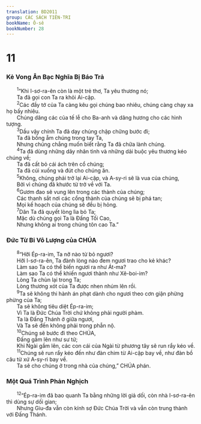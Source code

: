 ```yaml
---
translation: BD2011
group: CÁC SÁCH TIÊN-TRI
bookName: Ô-sê 
bookNumber: 28
---
```


<div class="title"><h1>11</h1><h3>Kẻ Vong Ân Bạc Nghĩa Bị Báo Trả</h3></div>
<span class="verse os_11_1">  <sup>1</sup>“Khi I-sơ-ra-ên còn là một trẻ thơ, Ta yêu thương nó;<br/>  Ta đã gọi con Ta ra khỏi Ai-cập.<br/></span>
<span class="verse os_11_2">  <sup>2</sup>Các đầy tớ của Ta càng kêu gọi chúng bao nhiêu, chúng càng chạy xa họ bấy nhiêu.<br/>  Chúng dâng các của tế lễ cho Ba-anh và dâng hương cho các hình tượng.<br/></span>
<span class="verse os_11_3">  <sup>3</sup>Dầu vậy chính Ta đã dạy chúng chập chững bước đi;<br/>  Ta đã bồng ẵm chúng trong tay Ta,<br/>  Nhưng chúng chẳng muốn biết rằng Ta đã chữa lành chúng.<br/></span>
<span class="verse os_11_4">  <sup>4</sup>Ta đã dùng những dây nhân tình và những dải buộc yêu thương kéo chúng về;<br/>  Ta đã cất bỏ cái ách trên cổ chúng;<br/>  Ta đã cúi xuống và đút cho chúng ăn. <br/></span>
<span class="verse os_11_5">  <sup>5</sup>Không, chúng phải trở lại Ai-cập, và A-sy-ri sẽ là vua của chúng,<br/>  Bởi vì chúng đã khước từ trở về với Ta.<br/></span>
<span class="verse os_11_6">  <sup>6</sup>Gươm đao sẽ vung lên trong các thành của chúng;<br/>  Các thanh sắt nơi các cổng thành của chúng sẽ bị phá tan;<br/>  Mọi kế hoạch của chúng sẽ đều bị hỏng.<br/></span>
<span class="verse os_11_7">  <sup>7</sup>Dân Ta đã quyết lòng lìa bỏ Ta;<br/>  Mặc dù chúng gọi Ta là Ðấng Tối Cao,<br/>  Nhưng không ai trong chúng tôn cao Ta.”<br/></span>
<div class="title"><h3>Ðức Từ Bi Vô Lượng của CHÚA</h3></div>
<span class="verse os_11_8">  <sup>8</sup>“Hỡi Ép-ra-im, Ta nỡ nào từ bỏ ngươi?<br/>  Hỡi I-sơ-ra-ên, Ta đành lòng nào đem ngươi trao cho kẻ khác?<br/>  Làm sao Ta có thể biến ngươi ra như Át-ma?<br/>  Làm sao Ta có thể khiến ngươi thành như Xê-boi-im?<br/>  Lòng Ta chùn lại trong Ta;<br/>  Lòng thương xót của Ta được nhen nhúm lên rồi.<br/></span>
<span class="verse os_11_9">  <sup>9</sup>Ta sẽ không thi hành án phạt dành cho ngươi theo cơn giận phừng phừng của Ta;<br/>  Ta sẽ không tiêu diệt Ép-ra-im;<br/>  Vì Ta là Ðức Chúa Trời chứ không phải người phàm.<br/>  Ta là Ðấng Thánh ở giữa ngươi,<br/>  Và Ta sẽ đến không phải trong phẫn nộ.<br/></span>
<span class="verse os_11_10">  <sup>10</sup>Chúng sẽ bước đi theo CHÚA,<br/>  Ðấng gầm lên như sư tử;<br/>  Khi Ngài gầm lên, các con cái của Ngài từ phương tây sẽ run rẩy kéo về.<br/></span>
<span class="verse os_11_11">  <sup>11</sup>Chúng sẽ run rẩy kéo đến như đàn chim từ Ai-cập bay về, như đàn bồ câu từ xứ A-sy-ri bay về.<br/>  Ta sẽ cho chúng ở trong nhà của chúng,” CHÚA phán.<br/></span>
<div class="title"><h3>Một Quá Trình Phản Nghịch</h3></div>
<span class="verse os_11_12">  <sup>12</sup>“Ép-ra-im đã bao quanh Ta bằng những lời giả dối, còn nhà I-sơ-ra-ên thì dùng sự dối gian;<br/>  Nhưng Giu-đa vẫn còn kính sợ Ðức Chúa Trời và vẫn còn trung thành với Ðấng Thánh.<br/></span>
